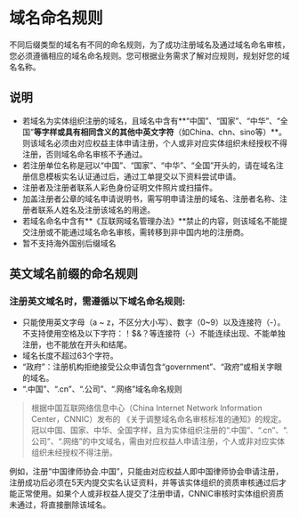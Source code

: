 # 域名命名规则
不同后缀类型的域名有不同的命名规则，为了成功注册域名及通过域名命名审核，您必须遵循相应的域名命名规则。您可根据业务需求了解对应规则，规划好您的域名名称。

## 说明
- 若域名为实体组织注册的域名，且域名中含有**“中国”、“国家”、“中华”、“全国”**等字样或具有相同含义的其他中英文字符**（如China、chn、sino等）**。则该域名必须由对应权益主体申请注册，个人或非对应实体组织未经授权不得注册，否则域名命名审核不予通过。
- 若注册单位名称是冠以“中国”、“国家”、“中华”、“全国”开头的，请在域名注册信息模板实名认证通过后，通过工单提交以下资料尝试申请。
- 注册者及注册者联系人彩色身份证明文件照片或扫描件。
- 加盖注册者公章的域名申请说明书，需写明申请注册的域名、注册者名称、注册者联系人姓名及注册该域名的用途。
- 若域名命名中含有**《互联网域名管理办法》**禁止的内容，则该域名不能提交注册或不能通过域名命名审核，需转移到非中国内地的注册商。
- 暂不支持海外国别后缀域名

## 英文域名前缀的命名规则
### 注册英文域名时，需遵循以下域名命名规则:
- 只能使用英文字母（a ~ z，不区分大小写）、数字（0~9）以及连接符（-）。不支持使用空格及以下字符：！$&？等连接符（-）不能连续出现、不能单独注册，也不能放在开头和结尾。
- 域名长度不超过63个字符。
- “政府”：注册机构拒绝接受公众申请包含“government”、“政府”或相关字眼的域名。
- “.中国”、“.cn”、“.公司”、“.网络”域名命名规则
> 根据中国互联网络信息中心（China Internet Network Information Center，CNNIC）发布的 《关于调整域名命名审核标准的通知》的规定。冠以中国、国家、中华、全国字样，且为实体组织注册的“.中国”、“.cn”、“.公司”、“.网络”的中文域名，需由对应权益人申请注册，个人或非对应实体组织未经授权不得注册。

例如，注册“中国律师协会.中国”，只能由对应权益人即中国律师协会申请注册，注册成功后必须在5天内提交实名认证资料，并等该实体组织的资质审核通过后才能正常使用。如果个人或非权益人提交了注册申请，CNNIC审核时实体组织资质未通过，将直接删除该域名。
